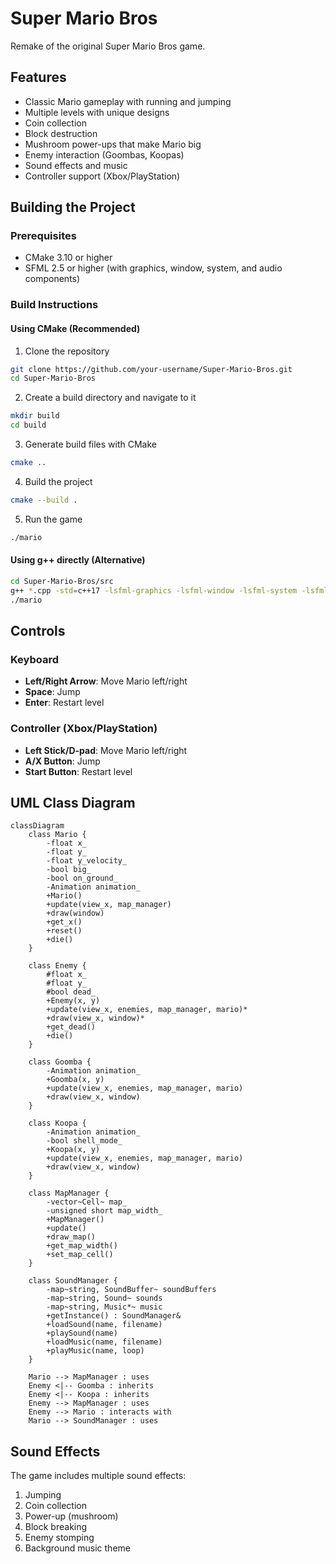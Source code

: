 # Super Mario Bros
Remake of the original Super Mario Bros game.

## Features
- Classic Mario gameplay with running and jumping
- Multiple levels with unique designs
- Coin collection
- Block destruction
- Mushroom power-ups that make Mario big
- Enemy interaction (Goombas, Koopas)
- Sound effects and music
- Controller support (Xbox/PlayStation)

## Building the Project

### Prerequisites
- CMake 3.10 or higher
- SFML 2.5 or higher (with graphics, window, system, and audio components)

### Build Instructions

#### Using CMake (Recommended)
1. Clone the repository
```bash
git clone https://github.com/your-username/Super-Mario-Bros.git
cd Super-Mario-Bros
```

2. Create a build directory and navigate to it
```bash
mkdir build
cd build
```

3. Generate build files with CMake
```bash
cmake ..
```

4. Build the project
```bash
cmake --build .
```

5. Run the game
```bash
./mario
```

#### Using g++ directly (Alternative)
```bash
cd Super-Mario-Bros/src
g++ *.cpp -std=c++17 -lsfml-graphics -lsfml-window -lsfml-system -lsfml-audio -o mario
./mario
```

## Controls

### Keyboard
- **Left/Right Arrow**: Move Mario left/right
- **Space**: Jump
- **Enter**: Restart level

### Controller (Xbox/PlayStation)
- **Left Stick/D-pad**: Move Mario left/right
- **A/X Button**: Jump
- **Start Button**: Restart level

## UML Class Diagram

```mermaid
classDiagram
    class Mario {
        -float x_
        -float y_
        -float y_velocity_
        -bool big_
        -bool on_ground_
        -Animation animation_
        +Mario()
        +update(view_x, map_manager)
        +draw(window)
        +get_x()
        +reset()
        +die()
    }
    
    class Enemy {
        #float x_
        #float y_
        #bool dead_
        +Enemy(x, y)
        +update(view_x, enemies, map_manager, mario)*
        +draw(view_x, window)*
        +get_dead()
        +die()
    }
    
    class Goomba {
        -Animation animation_
        +Goomba(x, y)
        +update(view_x, enemies, map_manager, mario)
        +draw(view_x, window)
    }
    
    class Koopa {
        -Animation animation_
        -bool shell_mode_
        +Koopa(x, y)
        +update(view_x, enemies, map_manager, mario)
        +draw(view_x, window)
    }
    
    class MapManager {
        -vector~Cell~ map_
        -unsigned short map_width_
        +MapManager()
        +update()
        +draw_map()
        +get_map_width()
        +set_map_cell()
    }
    
    class SoundManager {
        -map~string, SoundBuffer~ soundBuffers
        -map~string, Sound~ sounds
        -map~string, Music*~ music
        +getInstance() : SoundManager&
        +loadSound(name, filename)
        +playSound(name)
        +loadMusic(name, filename)
        +playMusic(name, loop)
    }
    
    Mario --> MapManager : uses
    Enemy <|-- Goomba : inherits
    Enemy <|-- Koopa : inherits
    Enemy --> MapManager : uses
    Enemy --> Mario : interacts with
    Mario --> SoundManager : uses
```

## Sound Effects
The game includes multiple sound effects:
1. Jumping
2. Coin collection
3. Power-up (mushroom)
4. Block breaking
5. Enemy stomping
6. Background music theme
